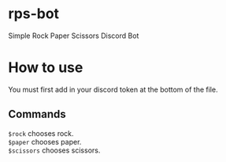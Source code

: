 # rps-bot
Simple Rock Paper Scissors Discord Bot

# How to use
You must first add in your discord token at the bottom of the file.

## Commands
``$rock`` chooses rock. \
``$paper`` chooses paper. \
``$scissors`` chooses scissors.

